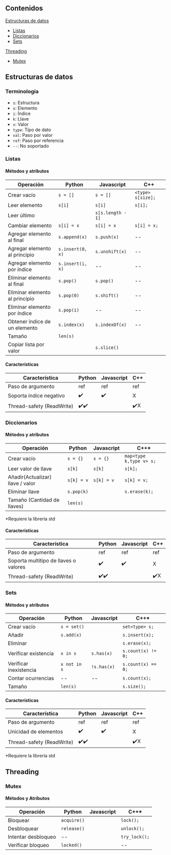## Contenidos

[Estructuras de datos](#estructuras-de-datos)
* [Listas](#listas)
* [Diccionarios](#diccionarios)
* [Sets](#sets)

[Threading](#threading)
* [Mutex](#mutex)

## Estructuras de datos

### Terminología

* `s`: Estructura
* `x`: Elemento
* `i`: Índice
* `k`: Llave
* `v`: Valor
* `type`: Tipo de dato
* `val`: Paso por valor
* `ref`: Paso por referencia
* `--`: No soportado

### Listas

#### Métodos y atributos
Operación | Python | Javascript | C++
--- | --- | --- | ---
Crear vacío| `s = []` | `s = []` | `<type> s[size];` 
Leer elemento | `s[i]` | `s[i]`|  `s[i];`
Leer último | | `s[s.length - 1]`| 
Cambiar elemento | `s[i] = x`| `s[i] = x`| `s[i] = x;` 
Agregar elemento al final | `s.append(x)` | `s.push(x)` | --
Agregar elemento al principio | `s.insert(0, x)`| `s.unshift(x)`| --
Agregar elemento por índice | `s.insert(i, x)` | --| --
Eliminar elemento al final | `s.pop()` | `s.pop()`| --
Eliminar elemento al principio | `s.pop(0)`| `s.shift()`| --
Eliminar elemento por índice | `s.pop(i)`| -- | --
Obtener índice de un elemento | `s.index(x)`| `s.indexOf(x)`| --
Tamaño | `len(s)`| |
Copiar lista por valor | | `s.slice()`|

#### Características
Característica | Python | Javascript | C++
--- | --- | --- | ---
Paso de argumento | ref | ref | ref
Soporta índice negativo | ✔️ | ✔️ | X
Thread-safety (ReadWrite) | ✔️✔️| | ✔️X

### Diccionarios

#### Métodos y atributos
Operación | Python | Javascript | C++*
--- | --- | --- | ---
Crear vacío | `s = {}`| `s = {}`| `map<type k,type v> s;`
Leer valor de llave | `s[k]`| `s[k]`| `s[k];`
Añadir(Actualizar) llave / valor | `s[k] = v`| `s[k] = v`| `s[k] = v;`
Eliminar llave | `s.pop(k)`|    | `s.erase(k);`
Tamaño (Cantidad de llaves) | `len(s)`| |

*Requiere la librería std

#### Características
Característica | Python | Javascript | C++
--- | --- | --- | ---
Paso de argumento | ref | ref | ref
Soporta multitipo de llaves o valores | ✔️ | ✔️ | X
Thread-safety (ReadWrite) | ✔️✔️| | ✔️X

### Sets
#### Métodos y atributos
Operación | Python | Javascript | C++*
--- | --- | --- | ---
Crear vacío | `s = set()` | | `set<type> s;`
Añadir | `s.add(x)`| | `s.insert(x);`
Eliminar | | | `s.erase(x);`
Verificar existencia | `x in s`| `s.has(x)`| `s.count(x) != 0;`
Verificar inexistencia | `x not in s`| `!s.has(x)`| `s.count(x) == 0;`
Contar ocurrencias | --| --| `s.count(x);`
Tamaño | `len(s)`| | `s.size();`

#### Características
Característica | Python | Javascript | C++
--- | --- | --- | ---
Paso de argumento | ref | ref | ref
Unicidad de elementos | ✔️ | ✔️ | X
Thread-safety (ReadWrite) | ✔️✔️| | ✔️X

*Requiere la librería std

## Threading

### Mutex

#### Métodos y Atributos

Operación | Python | Javascript | C++*
--- | --- | --- | ---
Bloquear | `acquire()` | | `lock();`
Desbloquear | `release()`| | `unlock();`
Intentar desbloqueo | -- | | `try_lock();`
Verificar bloqueo | `locked()` | | --
